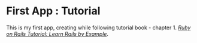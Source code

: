 # First App : Tutorial

This is my first app, creating while following tutorial book - chapter 1. [*Ruby on Rails Tutorial: Learn Rails by Example*](http://railstutorial.org/).

